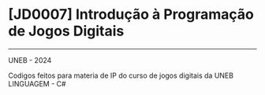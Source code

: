 # [JD0007] Introdução à Programação de Jogos Digitais 
----

UNEB - 2024

Codigos feitos para materia de IP do curso de jogos digitais da UNEB
LINGUAGEM - C# 
